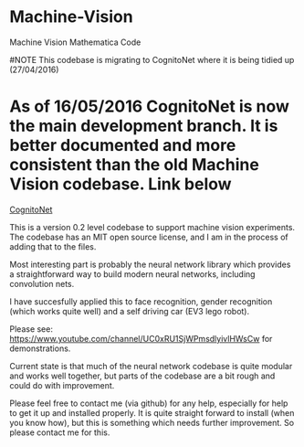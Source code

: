 # Machine-Vision
Machine Vision Mathematica Code

#NOTE This codebase is migrating to CognitoNet where it is being tidied up (27/04/2016)
# As of 16/05/2016 CognitoNet is now the main development branch. It is better documented and more consistent than the old Machine Vision codebase. Link below
[CognitoNet](https://github.com/jfrancis71/CognitoNet)



This is a version 0.2 level codebase to support machine vision experiments. The codebase has an MIT open source license, and I am
in the process of adding that to the files.

Most interesting part is probably the neural network library which provides a straightforward way to
build modern neural networks, including convolution nets.

I have succesfully applied this to face recognition, gender recognition (which works quite well) and
a self driving car (EV3 lego robot).

Please see: https://www.youtube.com/channel/UC0xRU1SjWPmsdlyivlHWsCw
for demonstrations.

Current state is that much of the neural network codebase is quite modular and works well together, but parts of the
codebase are a bit rough and could do with improvement.

Please feel free to contact me (via github) for any help, especially for help to get it up and installed properly. It is quite straight
forward to install (when you know how), but this is something which needs further improvement. So please contact me for this.
